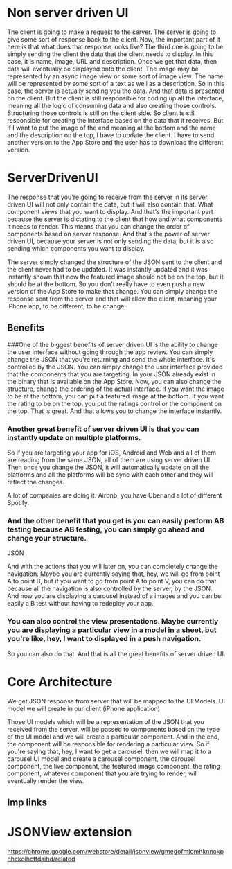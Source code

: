 
# Non server driven UI

The client is going to make a request to the server.
The server is going to give some sort of response back to the client.
Now, the important part of it here is that what does that response looks like?
The third one is going to be simply sending the client the data that the client needs to display.
In this case, it is name, image, URL and description.
Once we get that data, then data will eventually be displayed onto the client.
The image may be represented by an async image view or some sort of image view.
The name will be represented by some sort of a text as well as a description.
So in this case, the server is actually sending you the data.
And that data is presented on the client.
But the client is still responsible for coding up all the interface, meaning all the logic of consuming
data and also creating those controls.
Structuring those controls is still on the client side.
So client is still responsible for creating the interface based on the data that it receives.
But if I want to put the image of the end meaning at the bottom and the name and the description on
the top, I have to update the client.
I have to send another version to the App Store and the user has to download the different version.

# ServerDrivenUI
The response that you're going to receive from the server in its server driven UI will not only contain the data, but it will also contain that.
What component views that you want to display.
And that's the important part because the server is dictating to the client that how and what components it needs to render.
This means that you can change the order of components based on server response.
And that's the power of server driven UI, because your server is not only sending the data, but it is also sending which components you want to display.


The server simply changed the structure of the JSON sent to the client and the client never had to be updated. It was instantly updated and it was instantly shown that now the featured image should not be on the top, but it should be at the bottom.
So you don't really have to even push a new version of the App Store to make that change.
You can simply change the response sent from the server and that will allow the client, meaning your iPhone app, to be different, to be change.

## Benefits
###One of the biggest benefits of server driven UI is the ability to change the user interface without going through the app review. You can simply change the JSON that you're returning and send the whole interface.
It's controlled by the JSON.
You can simply change the user interface provided that the components that you are targeting.
In your JSON already exist in the binary that is available on the App Store.
Now, you can also change the structure, change the ordering of the actual interface.
If you want the image to be at the bottom, you can put a featured image at the bottom.
If you want the rating to be on the top, you put the ratings control or the component on the top.
That is great.
And that allows you to change the interface instantly.

### Another great benefit of server driven UI is that you can instantly update on multiple platforms. 
So if you are targeting your app for iOS, Android and Web and all of them are reading from the same JSON, all of them are using server driven UI.
Then once you change the JSON, it will automatically update on all the platforms and all the platforms will be sync with each other and they will reflect the changes.

A lot of companies are doing it. Airbnb, you have Uber and a lot of different Spotify.

### And the other benefit that you get is you can easily perform AB testing because AB testing, you can simply go ahead and change your structure.
JSON

And with the actions that you will later on, you can completely change the navigation.
Maybe you are currently saying that, hey, we will go from point A to point B, but if you want to
go from point A to point V, you can do that because all the navigation is also controlled by the server, by the JSON. And now you are displaying a carousel instead of a images and you can be easily a B test without having to redeploy your app.

### You can also control the view presentations. Maybe currently you are displaying a particular view in a model in a sheet, but you're like, hey, I want to displayed in a push navigation.
So you can also do that. And that is all the great benefits of server driven UI.

# Core Architecture

We get JSON response from server that will be mapped to the UI Models.
UI model we will create in our client (iPhone application)

Those UI models which will be a representation of the JSON that you received from the server, will be passed to
components based on the type of the UI model and we will create a particular component. And in the end, the component will be responsible for rendering a particular view.
So if you're saying that, hey, I want to get a carousel, then we will map it to a carousel UI model
and create a carousel component, the carousel component, the live component, the featured image component,
the rating component, whatever component that you are trying to render, will eventually render the
view.



## Imp links

# JSONView extension
https://chrome.google.com/webstore/detail/jsonview/gmegofmjomhknnokphhckolhcffdaihd/related
